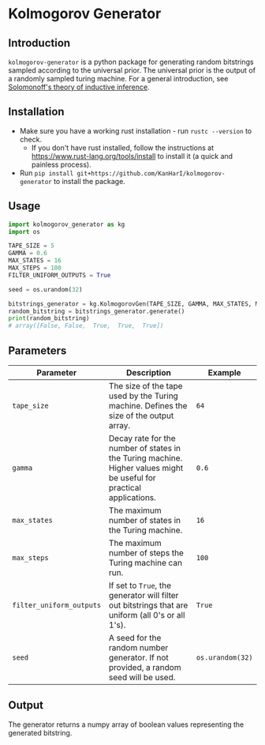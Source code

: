 # Kolmogorov Generator
## Introduction
`kolmogorov-generator` is a python package for generating random bitstrings sampled according to the universal prior. The universal prior is the output of a randomly sampled turing machine. For a general introduction, see [Solomonoff's theory of inductive inference](https://en.wikipedia.org/wiki/Solomonoff%27s_theory_of_inductive_inference).

## Installation
* Make sure you have a working rust installation - run `rustc --version` to check.
  * If you don't have rust installed, follow the instructions at https://www.rust-lang.org/tools/install to install it (a quick and painless process).
* Run `pip install git+https://github.com/KanHarI/kolmogorov-generator` to install the package.

## Usage
```python
import kolmogorov_generator as kg
import os

TAPE_SIZE = 5
GAMMA = 0.6
MAX_STATES = 16
MAX_STEPS = 100
FILTER_UNIFORM_OUTPUTS = True

seed = os.urandom(32)

bitstrings_generator = kg.KolmogorovGen(TAPE_SIZE, GAMMA, MAX_STATES, MAX_STEPS, FILTER_UNIFORM_OUTPUTS, seed)
random_bitstring = bitstrings_generator.generate()
print(random_bitstring)
# array([False, False,  True,  True,  True])
```

## Parameters 

| Parameter | Description | Example          |
| --- | --- |------------------|
| `tape_size` | The size of the tape used by the Turing machine. Defines the size of the output array. | `64`             |
| `gamma` | Decay rate for the number of states in the Turing machine. Higher values might be useful for practical applications. | `0.6`            |
| `max_states` | The maximum number of states in the Turing machine. | `16`             |
| `max_steps` | The maximum number of steps the Turing machine can run. | `100`            |
| `filter_uniform_outputs` | If set to `True`, the generator will filter out bitstrings that are uniform (all 0's or all 1's). | `True`           |
| `seed` | A seed for the random number generator. If not provided, a random seed will be used. | `os.urandom(32)` |

## Output
The generator returns a numpy array of boolean values representing the generated bitstring.
